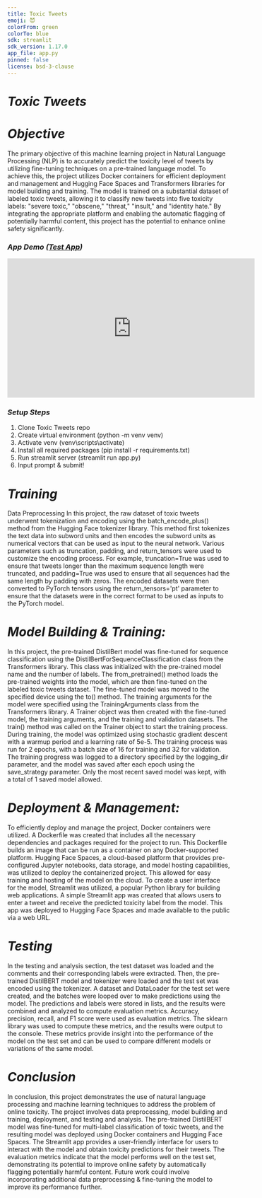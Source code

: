 ```yaml
---
title: Toxic Tweets
emoji: 😈
colorFrom: green
colorTo: blue
sdk: streamlit
sdk_version: 1.17.0
app_file: app.py
pinned: false
license: bsd-3-clause
---
```

# _Toxic Tweets_
# _Objective_ 
The primary objective of this machine learning project in Natural Language Processing (NLP) is to accurately predict the toxicity level of tweets by utilizing fine-tuning techniques on a pre-trained language model. To achieve this, the project utilizes Docker containers for efficient deployment and management and Hugging Face Spaces and Transformers libraries for model building and training. The model is trained on a substantial dataset of labeled toxic tweets, allowing it to classify new tweets into five toxicity labels: "severe toxic," "obscene," "threat," "insult," and "identity hate." By integrating the appropriate platform and enabling the automatic flagging of potentially harmful content, this project has the potential to enhance online safety significantly. 

### _App Demo_ _([Test App](https://huggingface.co/spaces/sergey-hovhannisyan/toxic-tweets))_
<iframe width="560" height="315" src="https://www.youtube.com/embed/RrrfLk7JMYE" title="Toxic Tweets Demo" frameborder="0" allow="accelerometer; autoplay; clipboard-write; encrypted-media; gyroscope; picture-in-picture; web-share" allowfullscreen></iframe>

### _Setup Steps_ 
1. Clone Toxic Tweets repo
2. Create virtual environment (python -m venv venv)
3. Activate venv (venv\scripts\activate)
4. Install all required packages (pip install -r requirements.txt)
5. Run streamlit server (streamlit run app.py)
6. Input prompt & submit!

# _Training_
Data Preprocessing
In this project, the raw dataset of toxic tweets underwent tokenization and encoding using the batch_encode_plus() method from the Hugging Face tokenizer library. This method first tokenizes the text data into subword units and then encodes the subword units as numerical vectors that can be used as input to the neural network. Various parameters such as truncation, padding, and return_tensors were used to customize the encoding process. For example, truncation=True was used to ensure that tweets longer than the maximum sequence length were truncated, and padding=True was used to ensure that all sequences had the same length by padding with zeros. The encoded datasets were then converted to PyTorch tensors using the return_tensors='pt' parameter to ensure that the datasets were in the correct format to be used as inputs to the PyTorch model.

# _Model Building & Training:_
In this project, the pre-trained DistilBert model was fine-tuned for sequence classification using the DistilBertForSequenceClassification class from the Transformers library. This class was initialized with the pre-trained model name and the number of labels. The from_pretrained() method loads the pre-trained weights into the model, which are then fine-tuned on the labeled toxic tweets dataset. The fine-tuned model was moved to the specified device using the to() method. The training arguments for the model were specified using the TrainingArguments class from the Transformers library. A Trainer object was then created with the fine-tuned model, the training arguments, and the training and validation datasets. The train() method was called on the Trainer object to start the training process.
During training, the model was optimized using stochastic gradient descent with a warmup period and a learning rate of 5e-5. The training process was run for 2 epochs, with a batch size of 16 for training and 32 for validation. The training progress was logged to a directory specified by the logging_dir parameter, and the model was saved after each epoch using the save_strategy parameter. Only the most recent saved model was kept, with a total of 1 saved model allowed.

# _Deployment & Management:_
To efficiently deploy and manage the project, Docker containers were utilized. A Dockerfile was created that includes all the necessary dependencies and packages required for the project to run. This Dockerfile builds an image that can be run as a container on any Docker-supported platform. Hugging Face Spaces, a cloud-based platform that provides pre-configured Jupyter notebooks, data storage, and model hosting capabilities, was utilized to deploy the containerized project. This allowed for easy training and hosting of the model on the cloud.
To create a user interface for the model, Streamlit was utilized, a popular Python library for building web applications. A simple Streamlit app was created that allows users to enter a tweet and receive the predicted toxicity label from the model. This app was deployed to Hugging Face Spaces and made available to the public via a web URL.

# _Testing_
In the testing and analysis section, the test dataset was loaded and the comments and their corresponding labels were extracted. Then, the pre-trained DistilBERT model and tokenizer were loaded and the test set was encoded using the tokenizer. A dataset and DataLoader for the test set were created, and the batches were looped over to make predictions using the model. The predictions and labels were stored in lists, and the results were combined and analyzed to compute evaluation metrics.
Accuracy, precision, recall, and F1 score were used as evaluation metrics. The sklearn library was used to compute these metrics, and the results were output to the console. These metrics provide insight into the performance of the model on the test set and can be used to compare different models or variations of the same model.

# _Conclusion_
In conclusion, this project demonstrates the use of natural language processing and machine learning techniques to address the problem of online toxicity. The project involves data preprocessing, model building and training, deployment, and testing and analysis. The pre-trained DistilBERT model was fine-tuned for multi-label classification of toxic tweets, and the resulting model was deployed using Docker containers and Hugging Face Spaces. The Streamlit app provides a user-friendly interface for users to interact with the model and obtain toxicity predictions for their tweets. The evaluation metrics indicate that the model performs well on the test set, demonstrating its potential to improve online safety by automatically flagging potentially harmful content. Future work could involve incorporating additional data preprocessing & fine-tuning the model to improve its performance further.
